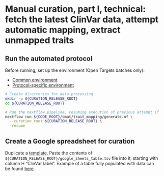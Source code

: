 # Manual curation, part I, technical: fetch the latest ClinVar data, attempt automatic mapping, extract unmapped traits

## Run the automated protocol
Before running, set up the environment (Open Targets batches only):
* [Common environment](../open-targets/environment.md)
* [Protocol-specific environment](README.md#setting-up-environment)

```bash
# Create directories for data processing
mkdir -p ${CURATION_RELEASE_ROOT}
cd ${CURATION_RELEASE_ROOT}

# Run the nextflow pipeline, resuming execution of previous attempt if possible.
nextflow run ${CODE_ROOT}/cmat/trait_mapping/generate.nf \
  --curation_root ${CURATION_RELEASE_ROOT} \
  -resume
```

## Create a Google spreadsheet for curation

Duplicate a [template](https://docs.google.com/spreadsheets/d/1PyDzRs3bO1klvvSv9XuHmx-x7nqZ0UAGeS6aV2SQ2Yg/edit?usp=sharing). Paste the contents of `${CURATION_RELEASE_ROOT}/google_sheets_table.tsv` file into it, starting with column H “ClinVar label”. Example of a table fully populated with data can be found [here](https://docs.google.com/spreadsheets/d/1HQ08UQTpS-0sE9MyzdUPO7EihMxDb2e8N14s1BknjVo/edit?usp=sharing).
